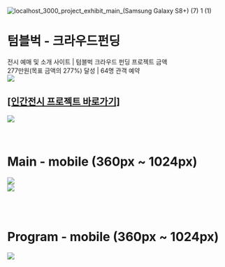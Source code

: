 ![localhost_3000_project_exhibit_main_(Samsung Galaxy S8+) (7) 1 (1)](https://github.com/jingom368/oumtt/assets/67932739/89c75119-df93-46c0-812d-d2503e1ebaa6)<h1>텀블벅 - 크라우드펀딩</h1>
<div>전시 예매 및 소개 사이트 | 텀블벅 크라우드 펀딩 프로젝트 금액</div>
<div>277만원(목표 금액의 277%) 달성 | 64명 관객 예약</div>
<div><img src="https://github.com/jingom368/Nature_Project/assets/67932739/7015d633-7c6a-4571-aa71-4bef7b303e72"></div>
<h2><a href="https://tumblbug.com/projectoumtt?ref=%EA%B2%80%EC%83%89%2F%ED%82%A4%EC%9B%8C%EB%93%9C">[인간전시 프로젝트 바로가기]</a></h2>
<div><img src="https://github.com/jingom368/oumtt/assets/67932739/86cb5ec2-f238-4702-ac98-40e33f607979"></div>
<br /><br/>
<h1>Main - mobile (360px ~ 1024px)</h1>
<div><img src="https://github.com/jingom368/oumtt/assets/67932739/1b082c52-53fd-4743-9365-f69f2b9ecc04"></div>
<div><img src="https://github.com/jingom368/oumtt/assets/67932739/36a84595-79b5-4af9-9d66-b7bfc73aa1e3"></div>

<br/><br/>
<h1>Program - mobile (360px ~ 1024px)</h1>

<div><img src="https://github.com/jingom368/oumtt/assets/67932739/35771184-4f2f-4065-a6cb-ac454f43d98b"></div>
